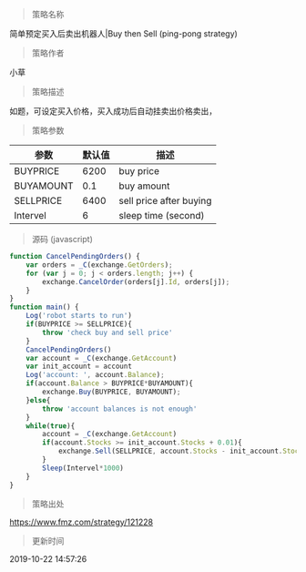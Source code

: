 
> 策略名称

简单预定买入后卖出机器人|Buy then Sell (ping-pong strategy)

> 策略作者

小草

> 策略描述

如题，可设定买入价格，买入成功后自动挂卖出价格卖出，

> 策略参数



|参数|默认值|描述|
|----|----|----|
|BUYPRICE|6200|buy price|
|BUYAMOUNT|0.1|buy amount|
|SELLPRICE|6400|sell price after buying|
|Intervel|6|sleep time (second)|


> 源码 (javascript)

``` javascript
function CancelPendingOrders() {
    var orders = _C(exchange.GetOrders);
    for (var j = 0; j < orders.length; j++) {
        exchange.CancelOrder(orders[j].Id, orders[j]);
    }
}
function main() {
    Log('robot starts to run')
    if(BUYPRICE >= SELLPRICE){
        throw 'check buy and sell price'
    }
    CancelPendingOrders()
    var account = _C(exchange.GetAccount)
    var init_account = account
    Log('account: ', account.Balance);
    if(account.Balance > BUYPRICE*BUYAMOUNT){
        exchange.Buy(BUYPRICE, BUYAMOUNT);
    }else{
        throw 'account balances is not enough'
    }
    while(true){
        account = _C(exchange.GetAccount)
        if(account.Stocks >= init_account.Stocks + 0.01){
            exchange.Sell(SELLPRICE, account.Stocks - init_account.Stocks)
        }
        Sleep(Intervel*1000)
    }
}

```

> 策略出处

https://www.fmz.com/strategy/121228

> 更新时间

2019-10-22 14:57:26
